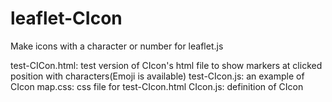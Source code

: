# leaflet-CIcon
Make icons with a character or number for leaflet.js

test-CICon.html: test version of CIcon's html file
								 to show markers at clicked position with
								 characters(Emoji is available)
test-CIcon.js:   an example of CIcon
map.css:				 css file for test-CIcon.html
CIcon.js:				 definition of CIcon
